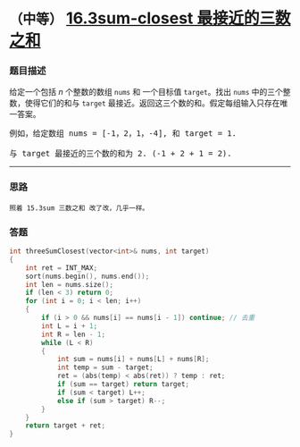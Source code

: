 # `（中等）`  [16.3sum-closest 最接近的三数之和](https://leetcode-cn.com/problems/3sum-closest/)

### 题目描述
<p>给定一个包括&nbsp;<em>n</em> 个整数的数组&nbsp;<code>nums</code><em>&nbsp;</em>和 一个目标值&nbsp;<code>target</code>。找出&nbsp;<code>nums</code><em>&nbsp;</em>中的三个整数，使得它们的和与&nbsp;<code>target</code>&nbsp;最接近。返回这三个数的和。假定每组输入只存在唯一答案。</p>

<pre>例如，给定数组 nums = [-1，2，1，-4], 和 target = 1.

与 target 最接近的三个数的和为 2. (-1 + 2 + 1 = 2).
</pre>


---
### 思路
```
照着 15.3sum 三数之和 改了改，几乎一样。
```

### 答题
``` C++
int threeSumClosest(vector<int>& nums, int target)
{
	int ret = INT_MAX;
	sort(nums.begin(), nums.end());
	int len = nums.size();
	if (len < 3) return 0;
	for (int i = 0; i < len; i++)
	{
		if (i > 0 && nums[i] == nums[i - 1]) continue; // 去重
		int L = i + 1;
		int R = len - 1;
		while (L < R)
		{
			int sum = nums[i] + nums[L] + nums[R];
			int temp = sum - target;
			ret = (abs(temp) < abs(ret)) ? temp : ret;
			if (sum == target) return target;
			if (sum < target) L++;
			else if (sum > target) R--;
		}
	}
	return target + ret;
}
```
